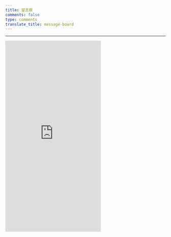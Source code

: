 ```yaml
---
title: 留言板
comments: false
type: comments
translate_title: message-board
---
```


---

<iframe src="https://bot.4paradigm.com/web/chat/4451/ef45c164-3e3a-4358-ae65-5dd9e7080ab4" frameborder="0" scrolling="Auto" height="600" leftmargin="0" topmargin="0"></iframe>



